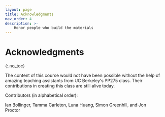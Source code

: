 ```yaml
---
layout: page
title: Acknowledgments
nav_order: 4
description: >-
    Honor people who build the materials
---
```


# Acknowledgments
{:.no_toc}

The content of this course would not have been possible without the help of
amazing teaching assistants from UC Berkeley's PP275 class. Their contributions
in creating this class are
still alive today.

Contributors (in alphabetical order):

Ian Bollinger, 
Tamma Carleton, 
Luna Huang, 
Simon Greenhill, 
and Jon Proctor



